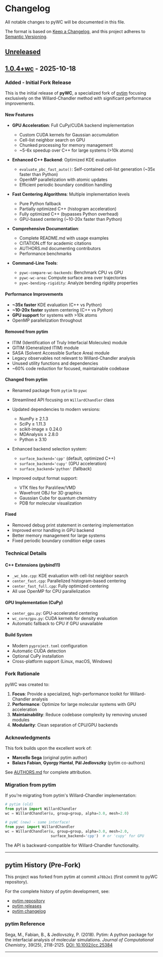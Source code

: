 # Changelog

All notable changes to pyWC will be documented in this file.

The format is based on [Keep a Changelog](https://keepachangelog.com/en/1.0.0/),
and this project adheres to [Semantic Versioning](https://semver.org/spec/v2.0.0.html).

## [Unreleased]

## [1.0.4+wc] - 2025-10-18

### Added - Initial Fork Release

This is the initial release of **pyWC**, a specialized fork of [pytim](https://github.com/Marcello-Sega/pytim) focusing exclusively on the Willard-Chandler method with significant performance improvements.

#### New Features
- **GPU Acceleration**: Full CuPy/CUDA backend implementation
  - Custom CUDA kernels for Gaussian accumulation
  - Cell-list neighbor search on GPU
  - Chunked processing for memory management
  - ~5-6x speedup over C++ for large systems (>10k atoms)

- **Enhanced C++ Backend**: Optimized KDE evaluation
  - `evaluate_pbc_fast_auto()`: Self-contained cell-list generation (~35x faster than Python)
  - OpenMP parallelization with atomic updates
  - Efficient periodic boundary condition handling

- **Fast Centering Algorithms**: Multiple implementation levels
  - Pure Python fallback
  - Partially optimized C++ (histogram acceleration)
  - Fully optimized C++ (bypasses Python overhead)
  - GPU-based centering (~10-20x faster than Python)

- **Comprehensive Documentation**:
  - Complete README.md with usage examples
  - CITATION.cff for academic citations
  - AUTHORS.md documenting contributors
  - Performance benchmarks

- **Command-Line Tools**:
  - `pywc-compare-wc-backends`: Benchmark CPU vs GPU
  - `pywc-wc-area`: Compute surface area over trajectories
  - `pywc-bending-rigidity`: Analyze bending rigidity properties

#### Performance Improvements
- **~35x faster** KDE evaluation (C++ vs Python)
- **~10-20x faster** system centering (C++ vs Python)
- **GPU support** for systems with >10k atoms
- OpenMP parallelization throughout

#### Removed from pytim
- ITIM (Identification of Truly Interfacial Molecules) module
- GITIM (Generalized ITIM) module
- SASA (Solvent Accessible Surface Area) module
- Legacy observables not relevant to Willard-Chandler analysis
- Unused utility functions and dependencies
- ~60% code reduction for focused, maintainable codebase

#### Changed from pytim
- Renamed package from `pytim` to `pywc`
- Streamlined API focusing on `WillardChandler` class
- Updated dependencies to modern versions:
  - NumPy ≥ 2.1.3
  - SciPy ≥ 1.11.3
  - scikit-image ≥ 0.24.0
  - MDAnalysis ≥ 2.8.0
  - Python ≥ 3.10

- Enhanced backend selection system:
  - `surface_backend='cpp'` (default, optimized C++)
  - `surface_backend='cupy'` (GPU acceleration)
  - `surface_backend='python'` (fallback)

- Improved output format support:
  - VTK files for ParaView/VMD
  - Wavefront OBJ for 3D graphics
  - Gaussian Cube for quantum chemistry
  - PDB for molecular visualization

#### Fixed
- Removed debug print statement in centering implementation
- Improved error handling in GPU backend
- Better memory management for large systems
- Fixed periodic boundary condition edge cases

### Technical Details

#### C++ Extensions (pybind11)
- `_wc_kde.cpp`: KDE evaluation with cell-list neighbor search
- `center_fast.cpp`: Parallelized histogram-based centering
- `center_fast_full.cpp`: Fully optimized centering
- All use OpenMP for CPU parallelization

#### GPU Implementation (CuPy)
- `center_gpu.py`: GPU-accelerated centering
- `wc_core/gpu.py`: CUDA kernels for density evaluation
- Automatic fallback to CPU if GPU unavailable

#### Build System
- Modern `pyproject.toml` configuration
- Automatic CUDA detection
- Optional CuPy installation
- Cross-platform support (Linux, macOS, Windows)

### Fork Rationale

pyWC was created to:

1. **Focus**: Provide a specialized, high-performance toolkit for Willard-Chandler analysis
2. **Performance**: Optimize for large molecular systems with GPU acceleration
3. **Maintainability**: Reduce codebase complexity by removing unused modules
4. **Modularity**: Clean separation of CPU/GPU backends

### Acknowledgments

This fork builds upon the excellent work of:
- **Marcello Sega** (original pytim author)
- **Balazs Fabian**, **Gyorgy Hantal**, **Pál Jedlovszky** (pytim co-authors)

See [AUTHORS.md](AUTHORS.md) for complete attribution.

### Migration from pytim

If you're migrating from pytim's Willard-Chandler implementation:

```python
# pytim (old)
from pytim import WillardChandler
wc = WillardChandler(u, group=group, alpha=3.0, mesh=2.0)

# pyWC (new) - same interface!
from pywc import WillardChandler
wc = WillardChandler(u, group=group, alpha=3.0, mesh=2.0,
                     surface_backend='cpp')  # or 'cupy' for GPU
```

The API is backward-compatible for Willard-Chandler functionality.

---

## pytim History (Pre-Fork)

This project was forked from pytim at commit `a78b2e1` (first commit to pyWC repository).

For the complete history of pytim development, see:
- [pytim repository](https://github.com/Marcello-Sega/pytim)
- [pytim releases](https://github.com/Marcello-Sega/pytim/releases)
- [pytim changelog](https://github.com/Marcello-Sega/pytim/blob/master/CHANGELOG.md)

### pytim Reference

Sega, M., Fabian, B., & Jedlovszky, P. (2018). Pytim: A python package for the interfacial analysis of molecular simulations. *Journal of Computational Chemistry*, 39(25), 2118-2125. [DOI: 10.1002/jcc.25384](https://doi.org/10.1002/jcc.25384)

---

[Unreleased]: https://github.com/octupole/pyWC/compare/v1.0.4+wc...HEAD
[1.0.4+wc]: https://github.com/octupole/pyWC/releases/tag/v1.0.4+wc
